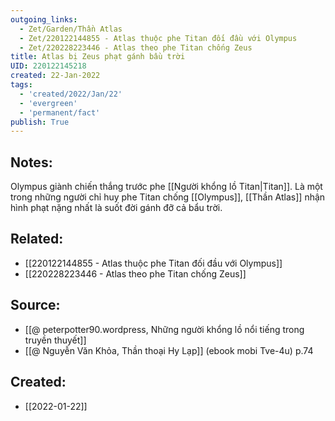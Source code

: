 ```yaml
---
outgoing_links:
  - Zet/Garden/Thần Atlas
  - Zet/220122144855 - Atlas thuộc phe Titan đối đầu với Olympus
  - Zet/220228223446 - Atlas theo phe Titan chống Zeus
title: Atlas bị Zeus phạt gánh bầu trời
UID: 220122145218
created: 22-Jan-2022
tags:
  - 'created/2022/Jan/22'
  - 'evergreen'
  - 'permanent/fact'
publish: True
---
```

## Notes:
Olympus giành chiến thắng trước phe [[Người khổng lồ Titan|Titan]]. Là một trong những người chỉ huy phe Titan chống [[Olympus]], [[Thần Atlas]] nhận hình phạt nặng nhất là suốt đời gánh đỡ cả bẩu trời.

## Related:
- [[220122144855 - Atlas thuộc phe Titan đối đầu với Olympus]]
- [[220228223446 - Atlas theo phe Titan chống Zeus]]

## Source:
- [[@ peterpotter90.wordpress, Những người khổng lồ nổi tiếng trong truyền thuyết]]
- [[@ Nguyễn Văn Khỏa, Thần thoại Hy Lạp]] (ebook mobi Tve-4u) p.74


## Created:
- [[2022-01-22]]
